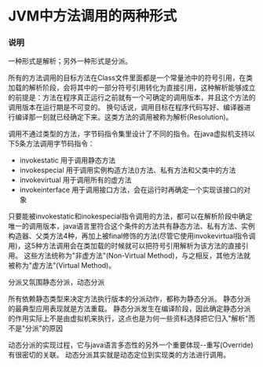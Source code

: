 # JVM中方法调用的两种形式
### 说明
一种形式是解析；另外一种形式是分派。

所有的方法调用的目标方法在Class文件里面都是一个常量池中的符号引用，在类加载的解析阶段，会将其中的一部分符号引用转化为直接引用，这种解析能够成立的前提是：方法在程序真正运行之前就有一个可确定的调用版本，并且这个方法的调用版本在运行期是不可变的。
换句话说，调用目标在程序代码写好、编译器进行编译那一刻就已经确定下来。这类方法的调用被称为解析(Resolution)。

调用不通过类型的方法，字节码指令集里设计了不同的指令。在java虚拟机支持以下5条方法调用字节码指令：
- invokestatic 用于调用静态方法
- invokespecial 用于调用实例构造方法<init>()方法、私有方法和父类中的方法
- invokevirtual 用于调用所有的虚方法
- invokeinterface 用于调用接口方法，会在运行时再确定一个实现该接口的对象

只要能被invokestatic和inokespecial指令调用的方法，都可以在解析阶段中确定唯一的调用版本，java语言里符合这个条件的方法共有静态方法、私有方法、实例构造器、父类方法4种，再加上被final修饰的方法(尽管它使用invokevirtual指令调用)，这5种方法调用会在类加载的时候就可以把符号引用解析为该方法的直接引用。
这些方法统称为"非虚方法"(Non-Virtual Method)，与之相反，其他方法就被称为"虚方法"(Virtual Method)。

分派又氛围静态分派，动态分派

所有依赖静态类型来决定方法执行版本的分派动作，都称为静态分派。
静态分派的最典型应用表现就是方法重载。
静态分派发生在编译阶段，因此确定静态分派的作用实际上不是由虚拟机来执行，这点也是为何一些资料选择把它归入"解析"而不是"分派"的原因

动态分派的实现过程，它与java语言多态性的另外一个重要体现--重写(Override)有很密切的关联。
动态分派其实就是动态定位到实现类的方法进行调用。
